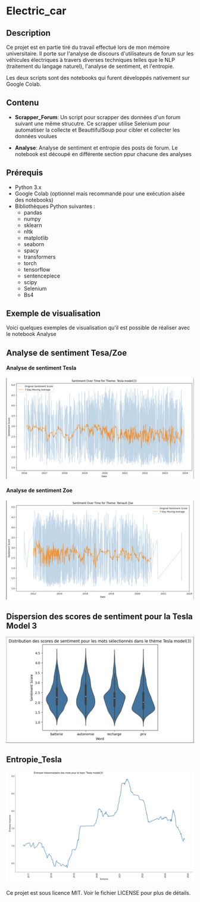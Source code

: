 # Electric_car

## Description
Ce projet est en partie tiré du travail effectué lors de mon mémoire universitaire. Il porte sur l'analyse de discours d'utilisateurs de forum sur les véhicules électriques à travers diverses techniques telles que le NLP (traitement du langage naturel), l'analyse de sentiment, et l'entropie.

Les deux scripts sont des notebooks qui furent développés nativement sur Google Colab.

## Contenu
- **Scrapper_Forum**: Un script pour scrapper des données d'un forum suivant une même strucutre. Ce scrapper utilise Selenium pour automatiser la collecte et BeauttifulSoup pour cibler et collecter les données voulues 
                    
- **Analyse**: Analyse de sentiment et entropie des posts de forum. Le notebook est découpé en différente section ppur chacune des analyses

## Prérequis
- Python 3.x
- Google Colab (optionnel mais recommandé pour une exécution aisée des notebooks)
- Bibliothèques Python suivantes :
  - pandas
  - numpy
  - sklearn
  - nltk
  - matplotlib
  - seaborn
  - spacy
  - transformers
  - torch
  - tensorflow
  - sentencepiece
  - scipy
  - Selenium
  - Bs4


## Exemple de visualisation 

Voici quelques exemples de visualisation qu'il est possible de réaliser avec le notebook Analyse 

## Analyse de sentiment Tesa/Zoe

#### Analyse de sentiment Tesla
![Analyse de sentiment de la Tesla Model 3](images/Sentiment_Tesla3.png)


#### Analyse de sentiment Zoe
![Analyse de sentiment avant 2016](images/Sentiment_Zoe.png)


## Dispersion des scores de sentiment pour la Tesla Model 3
![Dispersion des scores de sentiment](images/Dispersion_Sentiment.png)


## Entropie_Tesla
![Entropie du topic de la Tesla Model 3](images/Entropie_Tesla.png)





Ce projet est sous licence MIT. Voir le fichier LICENSE pour plus de détails.

